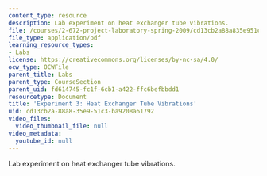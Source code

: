 ```yaml
---
content_type: resource
description: Lab experiment on heat exchanger tube vibrations.
file: /courses/2-672-project-laboratory-spring-2009/cd13cb2a88a835e951c3ba9208a61792_heat_excha.pdf
file_type: application/pdf
learning_resource_types:
- Labs
license: https://creativecommons.org/licenses/by-nc-sa/4.0/
ocw_type: OCWFile
parent_title: Labs
parent_type: CourseSection
parent_uid: fd614745-fc1f-6cb1-a422-ffc6befbbdd1
resourcetype: Document
title: 'Experiment 3: Heat Exchanger Tube Vibrations'
uid: cd13cb2a-88a8-35e9-51c3-ba9208a61792
video_files:
  video_thumbnail_file: null
video_metadata:
  youtube_id: null
---
```

Lab experiment on heat exchanger tube vibrations.